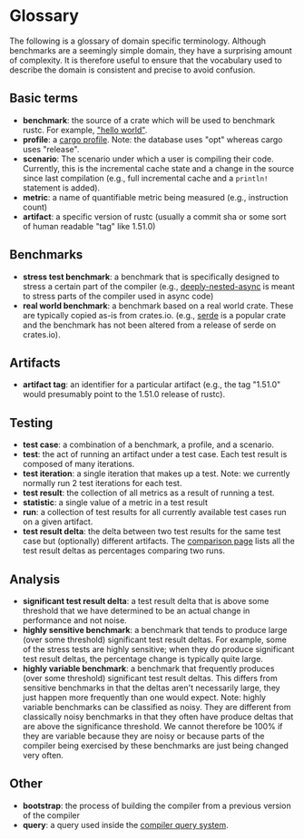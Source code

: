 # Glossary

The following is a glossary of domain specific terminology. Although benchmarks are a seemingly simple domain, they have a surprising amount of complexity. It is therefore useful to ensure that the vocabulary used to describe the domain is consistent and precise to avoid confusion. 

## Basic terms

* **benchmark**: the source of a crate which will be used to benchmark rustc. For example, ["hello world"](https://github.com/rust-lang/rustc-perf/tree/master/collector/benchmarks/helloworld).
* **profile**: a [cargo profile](https://doc.rust-lang.org/cargo/reference/profiles.html). Note: the database uses "opt" whereas cargo uses "release". 
* **scenario**: The scenario under which a user is compiling their code. Currently, this is the incremental cache state and a change in the source since last compilation (e.g., full incremental cache and a `println!` statement is added).  
* **metric**: a name of quantifiable metric being measured (e.g., instruction count)
* **artifact**: a specific version of rustc (usually a commit sha or some sort of human readable "tag" like 1.51.0)

## Benchmarks

* **stress test benchmark**: a benchmark that is specifically designed to stress a certain part of the compiler (e.g., [deeply-nested-async](https://github.com/rust-lang/rustc-perf/tree/master/collector/benchmarks/deeply-nested-async) is meant to stress parts of the compiler used in async code)
* **real world benchmark**: a benchmark based on a real world crate. These are typically copied as-is from crates.io. (e.g., [serde](https://github.com/rust-lang/rustc-perf/tree/master/collector/benchmarks/serde) is a popular crate and the benchmark has not been altered from a release of serde on crates.io). 

## Artifacts

* **artifact tag**: an identifier for a particular artifact (e.g., the tag "1.51.0" would presumably point to the 1.51.0 release of rustc).

## Testing 

* **test case**: a combination of a benchmark, a profile, and a scenario.
* **test**: the act of running an artifact under a test case. Each test result is composed of many iterations.
* **test iteration**: a single iteration that makes up a test. Note: we currently normally run 2 test iterations for each test. 
* **test result**: the collection of all metrics as a result of running a test. 
* **statistic**: a single value of a metric in a test result
* **run**: a collection of test results for all currently available test cases run on a given artifact. 
* **test result delta**: the delta between two test results for the same test case but (optionally) different artifacts. The [comparison page](https://perf.rust-lang.org/compare.html) lists all the test result deltas as percentages comparing two runs.  

## Analysis

* **significant test result delta**: a test result delta that is above some threshold that we have determined to be an actual change in performance and not noise. 
* **highly sensitive benchmark**: a benchmark that tends to produce large (over some threshold) significant test result deltas. For example, some of the stress tests are highly sensitive; when they do produce significant test result deltas, the percentage change is typically quite large. 
* **highly variable benchmark**: a benchmark that frequently produces (over some threshold) significant test result deltas. This differs from sensitive benchmarks in that the deltas aren't necessarily large, they just happen more frequently than one would expect.  Note: highly variable benchmarks can be classified as noisy. They are different from classically noisy benchmarks in that they often have produce deltas that are above the significance threshold. We cannot therefore be 100% if they are variable because they are noisy or because parts of the compiler being exercised by these benchmarks are just being changed very often. 

## Other 

* **bootstrap**: the process of building the compiler from a previous version of the compiler
* **query**: a query used inside the [compiler query system](https://rustc-dev-guide.rust-lang.org/overview.html#queries).